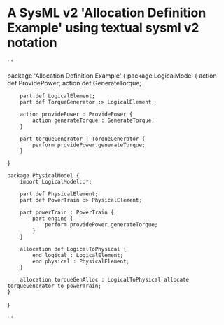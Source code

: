 # A SysML v2 'Allocation Definition Example' using textual sysml v2 notation

'''

package 'Allocation Definition Example' {
	package LogicalModel {
		action def ProvidePower;
		action def GenerateTorque;
		
		part def LogicalElement;
		part def TorqueGenerator :> LogicalElement;
		
		action providePower : ProvidePower {
			action generateTorque : GenerateTorque;
		}
		
		part torqueGenerator : TorqueGenerator {
			perform providePower.generateTorque;
		}
		
	}
	
	package PhysicalModel {
		import LogicalModel::*;
		
		part def PhysicalElement;
		part def PowerTrain :> PhysicalElement;
		
		part powerTrain : PowerTrain {
			part engine {
				perform providePower.generateTorque;
			}
		}
	
		allocation def LogicalToPhysical {
			end logical : LogicalElement;
			end physical : PhysicalElement;
		}
		
		allocation torqueGenAlloc : LogicalToPhysical allocate torqueGenerator to powerTrain;
	}	
}

'''
